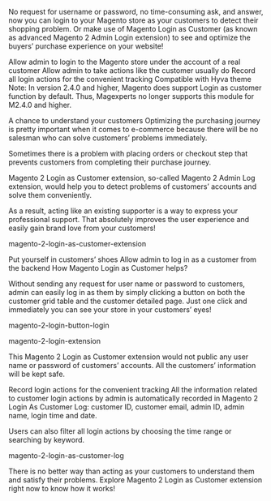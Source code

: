 No request for username or password, no time-consuming ask, and answer, now you can login to your Magento store as your customers to detect their shopping problem. Or make use of Magento Login as Customer (as known as advanced Magento 2 Admin Login extension) to see and optimize the buyers’ purchase experience on your website!

Allow admin to login to the Magento store under the account of a real customer
Allow admin to take actions like the customer usually do
Record all login actions for the convenient tracking
Compatible with Hyva theme
Note: In version 2.4.0 and higher, Magento does support Login as customer function by default. Thus, Magexperts no longer supports this module for M2.4.0 and higher.


A chance to understand your customers
Optimizing the purchasing journey is pretty important when it comes to e-commerce because there will be no salesman who can solve customers’ problems immediately.

Sometimes there is a problem with placing orders or checkout step that prevents customers from completing their purchase journey.

Magento 2 Login as Customer extension, so-called Magento 2 Admin Log extension, would help you to detect problems of customers’ accounts and solve them conveniently.

As a result, acting like an existing supporter is a way to express your professional support. That absolutely improves the user experience and easily gain brand love from your customers!

magento-2-login-as-customer-extension

Put yourself in customers’ shoes
Allow admin to log in as a customer from the backend
How Magento Login as Customer helps?

Without sending any request for user name or password to customers, admin can easily log in as them by simply clicking a button on both the customer grid table and the customer detailed page. Just one click and immediately you can see your store in your customers’ eyes!

magento-2-login-button-login

magento-2-login-extension

This Magento 2 Login as Customer extension would not public any user name or password of customers’ accounts. All the customers’ information will be kept safe.

Record login actions for the convenient tracking
All the information related to customer login actions by admin is automatically recorded in Magento 2 Login As Customer Log: customer ID, customer email, admin ID, admin name, login time and date.

Users can also filter all login actions by choosing the time range or searching by keyword.

 

magento-2-login-as-customer-log

There is no better way than acting as your customers to understand them and satisfy their problems. Explore Magento 2 Login as Customer extension right now to know how it works!